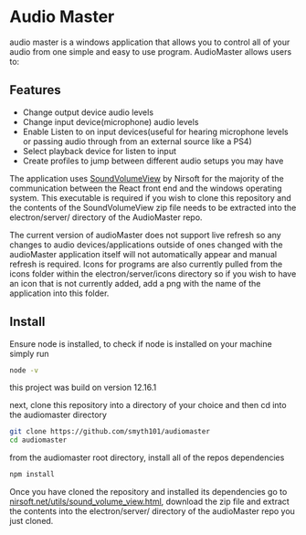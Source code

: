 # Audio Master
 
 audio master is a windows application that allows you to control all of your audio from one simple and easy to use program. AudioMaster allows users to:

## Features
* Change output device audio levels
* Change input device(microphone) audio levels
* Enable Listen to on input devices(useful for hearing microphone levels or passing audio through from an external source like a PS4)
* Select playback device for listen to input
* Create profiles to jump between different audio setups you may have

The application uses [SoundVolumeView](https://www.nirsoft.net/utils/sound_volume_view.html) by Nirsoft for the majority of the communication between the React front end and the windows operating system. This executable is required if you wish to clone this repository and the contents of the SoundVolumeView zip file needs to be extracted into the electron/server/ directory of the AudioMaster repo.

The current version of audioMaster does not support live refresh so any changes to audio devices/applications outside of ones changed with the audioMaster application itself will not automatically appear and manual refresh is required. Icons for programs are also currently pulled from the icons folder within the electron/server/icons directory so if you wish to have an icon that is not currently added, add a png with the name of the application into this folder.

## Install

Ensure node is installed, to check if node is installed on your machine simply run
```bash
node -v
```

this project was build on version 12.16.1

next, clone this repository into a directory of your choice and then cd into the audiomaster directory

```bash
git clone https://github.com/smyth101/audiomaster
cd audiomaster
```
from the audiomaster root directory, install all of the repos dependencies
```bash
npm install
```

Once you have cloned the repository and installed its dependencies go to  [nirsoft.net/utils/sound_volume_view.html](https://www.nirsoft.net/utils/sound_volume_view.html), download the zip file and extract the contents into the electron/server/ directory of the audioMaster repo you just cloned.
